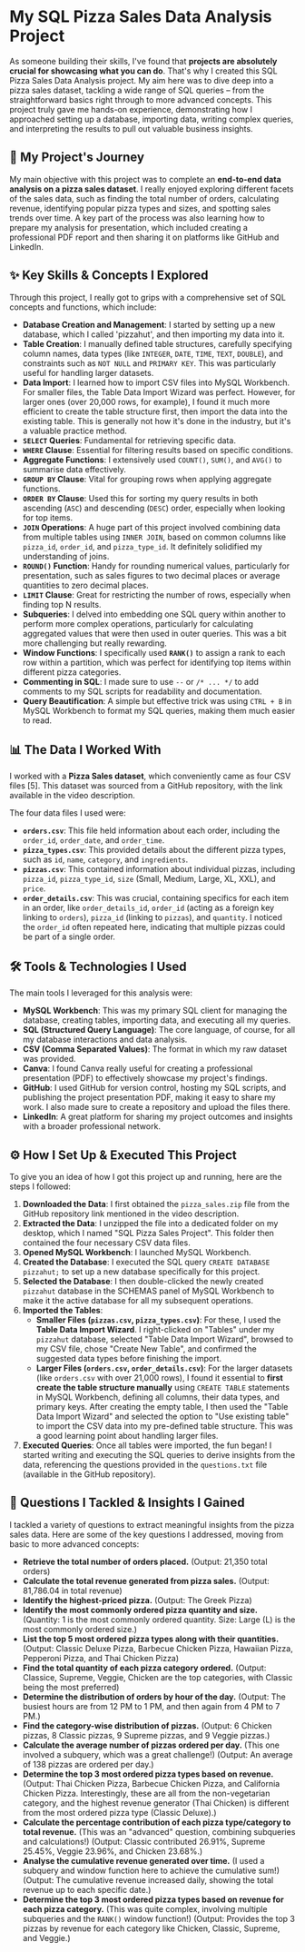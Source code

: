 # My SQL Pizza Sales Data Analysis Project

As someone building their skills, I've found that **projects are absolutely crucial for showcasing what you can do**. That's why I created this SQL Pizza Sales Data Analysis project. My aim here was to dive deep into a pizza sales dataset, tackling a wide range of SQL queries – from the straightforward basics right through to more advanced concepts. This project truly gave me hands-on experience, demonstrating how I approached setting up a database, importing data, writing complex queries, and interpreting the results to pull out valuable business insights.

## 🍕 My Project's Journey

My main objective with this project was to complete an **end-to-end data analysis on a pizza sales dataset**. I really enjoyed exploring different facets of the sales data, such as finding the total number of orders, calculating revenue, identifying popular pizza types and sizes, and spotting sales trends over time. A key part of the process was also learning how to prepare my analysis for presentation, which included creating a professional PDF report and then sharing it on platforms like GitHub and LinkedIn.

## ✨ Key Skills & Concepts I Explored

Through this project, I really got to grips with a comprehensive set of SQL concepts and functions, which include:

*   **Database Creation and Management**: I started by setting up a new database, which I called 'pizzahut', and then importing my data into it.
*   **Table Creation**: I manually defined table structures, carefully specifying column names, data types (like `INTEGER`, `DATE`, `TIME`, `TEXT`, `DOUBLE`), and constraints such as `NOT NULL` and `PRIMARY KEY`. This was particularly useful for handling larger datasets.
*   **Data Import**: I learned how to import CSV files into MySQL Workbench. For smaller files, the Table Data Import Wizard was perfect. However, for larger ones (over 20,000 rows, for example), I found it much more efficient to create the table structure first, then import the data into the existing table. This is generally not how it's done in the industry, but it's a valuable practice method.
*   **`SELECT` Queries**: Fundamental for retrieving specific data.
*   **`WHERE` Clause**: Essential for filtering results based on specific conditions.
*   **Aggregate Functions**: I extensively used `COUNT()`, `SUM()`, and `AVG()` to summarise data effectively.
*   **`GROUP BY` Clause**: Vital for grouping rows when applying aggregate functions.
*   **`ORDER BY` Clause**: Used this for sorting my query results in both ascending (`ASC`) and descending (`DESC`) order, especially when looking for top items.
*   **`JOIN` Operations**: A huge part of this project involved combining data from multiple tables using `INNER JOIN`, based on common columns like `pizza_id`, `order_id`, and `pizza_type_id`. It definitely solidified my understanding of joins.
*   **`ROUND()` Function**: Handy for rounding numerical values, particularly for presentation, such as sales figures to two decimal places or average quantities to zero decimal places.
*   **`LIMIT` Clause**: Great for restricting the number of rows, especially when finding top N results.
*   **Subqueries**: I delved into embedding one SQL query within another to perform more complex operations, particularly for calculating aggregated values that were then used in outer queries. This was a bit more challenging but really rewarding.
*   **Window Functions**: I specifically used **`RANK()`** to assign a rank to each row within a partition, which was perfect for identifying top items within different pizza categories.
*   **Commenting in SQL**: I made sure to use `--` or `/* ... */` to add comments to my SQL scripts for readability and documentation.
*   **Query Beautification**: A simple but effective trick was using `CTRL + B` in MySQL Workbench to format my SQL queries, making them much easier to read.

## 📊 The Data I Worked With

I worked with a **Pizza Sales dataset**, which conveniently came as four CSV files [5]. This dataset was sourced from a GitHub repository, with the link available in the video description.

The four data files I used were:
*   **`orders.csv`**: This file held information about each order, including the `order_id`, `order_date`, and `order_time`.
*   **`pizza_types.csv`**: This provided details about the different pizza types, such as `id`, `name`, `category`, and `ingredients`.
*   **`pizzas.csv`**: This contained information about individual pizzas, including `pizza_id`, `pizza_type_id`, `size` (Small, Medium, Large, XL, XXL), and `price`.
*   **`order_details.csv`**: This was crucial, containing specifics for each item in an order, like `order_details_id`, `order_id` (acting as a foreign key linking to `orders`), `pizza_id` (linking to `pizzas`), and `quantity`. I noticed the `order_id` often repeated here, indicating that multiple pizzas could be part of a single order.

## 🛠️ Tools & Technologies I Used

The main tools I leveraged for this analysis were:

*   **MySQL Workbench**: This was my primary SQL client for managing the database, creating tables, importing data, and executing all my queries.
*   **SQL (Structured Query Language)**: The core language, of course, for all my database interactions and data analysis.
*   **CSV (Comma Separated Values)**: The format in which my raw dataset was provided.
*   **Canva**: I found Canva really useful for creating a professional presentation (PDF) to effectively showcase my project's findings.
*   **GitHub**: I used GitHub for version control, hosting my SQL scripts, and publishing the project presentation PDF, making it easy to share my work. I also made sure to create a repository and upload the files there.
*   **LinkedIn**: A great platform for sharing my project outcomes and insights with a broader professional network.

## ⚙️ How I Set Up & Executed This Project

To give you an idea of how I got this project up and running, here are the steps I followed:

1.  **Downloaded the Data**: I first obtained the `pizza_sales.zip` file from the GitHub repository link mentioned in the video description.
2.  **Extracted the Data**: I unzipped the file into a dedicated folder on my desktop, which I named "SQL Pizza Sales Project". This folder then contained the four necessary CSV data files.
3.  **Opened MySQL Workbench**: I launched MySQL Workbench.
4.  **Created the Database**: I executed the SQL query `CREATE DATABASE pizzahut;` to set up a new database specifically for this project.
5.  **Selected the Database**: I then double-clicked the newly created `pizzahut` database in the SCHEMAS panel of MySQL Workbench to make it the active database for all my subsequent operations.
6.  **Imported the Tables**:
    *   **Smaller Files (`pizzas.csv`, `pizza_types.csv`)**: For these, I used the **Table Data Import Wizard**. I right-clicked on "Tables" under my `pizzahut` database, selected "Table Data Import Wizard", browsed to my CSV file, chose "Create New Table", and confirmed the suggested data types before finishing the import.
    *   **Larger Files (`orders.csv`, `order_details.csv`)**: For the larger datasets (like `orders.csv` with over 21,000 rows), I found it essential to **first create the table structure manually** using `CREATE TABLE` statements in MySQL Workbench, defining all columns, their data types, and primary keys. After creating the empty table, I then used the "Table Data Import Wizard" and selected the option to "Use existing table" to import the CSV data into my pre-defined table structure. This was a good learning point about handling larger files.
7.  **Executed Queries**: Once all tables were imported, the fun began! I started writing and executing the SQL queries to derive insights from the data, referencing the questions provided in the `questions.txt` file (available in the GitHub repository).

## 🎯 Questions I Tackled & Insights I Gained

I tackled a variety of questions to extract meaningful insights from the pizza sales data. Here are some of the key questions I addressed, moving from basic to more advanced concepts:

*   **Retrieve the total number of orders placed.**  (Output: 21,350 total orders)
*   **Calculate the total revenue generated from pizza sales.**  (Output: 81,786.04 in total revenue)
*   **Identify the highest-priced pizza.**  (Output: The Greek Pizza)
*   **Identify the most commonly ordered pizza quantity and size.**  (Quantity: 1 is the most commonly ordered quantity. Size: Large (L) is the most commonly ordered size.)
*   **List the top 5 most ordered pizza types along with their quantities.**  (Output: Classic Deluxe Pizza, Barbecue Chicken Pizza, Hawaiian Pizza, Pepperoni Pizza, and Thai Chicken Pizza)
*   **Find the total quantity of each pizza category ordered.**  (Output: Classice, Supreme, Veggie, Chicken are the top categories, with Classic being the most preferred)
*   **Determine the distribution of orders by hour of the day.**  (Output: The busiest hours are from 12 PM to 1 PM, and then again from 4 PM to 7 PM.)
*   **Find the category-wise distribution of pizzas.**  (Output: 6 Chicken pizzas, 8 Classic pizzas, 9 Supreme pizzas, and 9 Veggie pizzas.)
*   **Calculate the average number of pizzas ordered per day.**  (This one involved a subquery, which was a great challenge!) (Output: An average of 138 pizzas are ordered per day.)
*   **Determine the top 3 most ordered pizza types based on revenue.**  (Output: Thai Chicken Pizza, Barbecue Chicken Pizza, and California Chicken Pizza. Interestingly, these are all from the non-vegetarian category, and the highest revenue generator (Thai Chicken) is different from the most ordered pizza type (Classic Deluxe).)
*   **Calculate the percentage contribution of each pizza type/category to total revenue.**  (This was an "advanced" question, combining subqueries and calculations!) (Output: Classic contributed 26.91%, Supreme 25.45%, Veggie 23.96%, and Chicken 23.68%.)
*   **Analyse the cumulative revenue generated over time.**  (I used a subquery and window function here to achieve the cumulative sum!) (Output: The cumulative revenue increased daily, showing the total revenue up to each specific date.)
*   **Determine the top 3 most ordered pizza types based on revenue for each pizza category.**  (This was quite complex, involving multiple subqueries and the `RANK()` window function!) (Output: Provides the top 3 pizzas by revenue for each category like Chicken, Classic, Supreme, and Veggie.)
